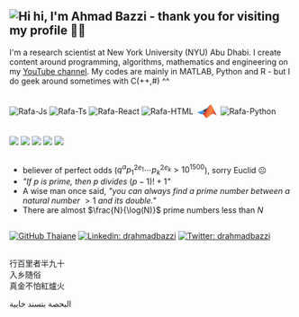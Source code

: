 ## <img src='https://d.tw93.fun/images/hi.gif' alt='Hi' width="20"/> hi, I'm Ahmad Bazzi - thank you for visiting my profile 🙏🏻

I'm a research scientist at New York University (NYU) Abu Dhabi.
I create content around programming, algorithms, mathematics and engineering on my [YouTube channel](https://www.youtube.com/channel/UCgC1d4JZ1Fz4t8MWLJD464w?sub_confirmation=1).
My codes are mainly in MATLAB, Python and R - but I do geek around sometimes with C(++,#) ^^


<div style="display: inline_block"><br>
  <img align="center" alt="Rafa-Js" height="30" width="40" src="https://github.com/abranhe/programming-languages-logos/blob/master/src/cpp/cpp.svg">
  <img align="center" alt="Rafa-Ts" height="30" width="40" src="https://github.com/abranhe/programming-languages-logos/blob/master/src/c/c.svg">
  <img align="center" alt="Rafa-React" height="30" width="40" src="https://github.com/abranhe/programming-languages-logos/blob/master/src/csharp/csharp.svg">
  <img align="center" alt="Rafa-HTML" height="30" width="40" src="https://github.com/abranhe/programming-languages-logos/blob/master/src/python/python.svg">
  <img align="center" alt="Rafa-CSS" height="30" width="40" src="https://raw.githubusercontent.com/devicons/devicon/master/icons/matlab/matlab-original.svg">
  <img align="center" alt="Rafa-Python" height="30" width="40" src="https://github.com/abranhe/programming-languages-logos/blob/master/src/r/r.svg">
</div>
  
  ##
  
<div> 
  <a href="https://www.youtube.com/channel/UCgC1d4JZ1Fz4t8MWLJD464w" target="_blank"><img src="https://img.shields.io/badge/YouTube-FF0000?style=for-the-badge&logo=youtube&logoColor=white" target="_blank"></a>
  <a href="https://instagram.com/drahmadbazzi" target="_blank"><img src="https://img.shields.io/badge/-Instagram-%23E4405F?style=for-the-badge&logo=instagram&logoColor=white" target="_blank"></a>
  <a href = "mailto:bazziapps@gmail.com"><img src="https://img.shields.io/badge/-Gmail-%23333?style=for-the-badge&logo=gmail&logoColor=white" target="_blank"></a>
  <a href="https://www.linkedin.com/in/drahmadbazzi" target="_blank"><img src="https://img.shields.io/badge/-LinkedIn-%230077B5?style=for-the-badge&logo=linkedin&logoColor=white" target="_blank"></a> 
    <a href="https://twitter.com/drahmadbazzi" target="_blank"><img src="https://img.shields.io/badge/-twitter-%230077B5?style=for-the-badge&logo=twitter&logoColor=white" target="_blank"></a> 
  
</div>

##

* believer of perfect odds ($q^{\alpha} p_1^{2e_1} \cdots p_k^{2e_k} > 10^{1500}$), sorry Euclid ☹️
* *"If* $p$ *is prime, then* $p$ *divides* $(p-1)! + 1$*"*
* A wise man once said, *"you can always find a prime number between a natural number* $>1$ *and its double."*
* There are almost $\frac{N}{\log(N)}$ prime numbers less than $N$ 
##

[![GitHub Thaiane](https://img.shields.io/github/followers/therealbazzi?label=follow&style=social)](https://github.com/therealbazzi)
[![Linkedin: drahmadbazzi](https://img.shields.io/badge/-drahmadbazzi-blue?style=flat-square&logo=Linkedin&logoColor=white&link=https://www.linkedin.com/in/drahmadbazzi/)](https://www.linkedin.com/in/drahmadbazzi/)
[![Twitter: drahmadbazzi](https://img.shields.io/twitter/follow/drahmadbazzi?style=social)](https://twitter.com/drahmadbazzi)
##

行百里者半九十 <br>
入乡随俗 <br>
真金不怕紅爐火

البحصة بتسند خابية
